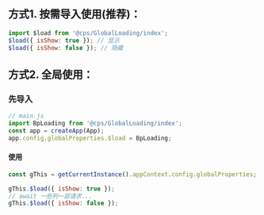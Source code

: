 ## 方式1. 按需导入使用(推荐)：

```js
import $load from '@cps/GlobalLoading/index';
$load({ isShow: true }); // 显示
$load({ isShow: false }); // 隐藏
```

## 方式2. 全局使用：

### 先导入

```js
// main.js
import BpLoading from '@cps/GlobalLoading/index';
const app = createApp(App);
app.config.globalProperties.$load = BpLoading;
```

#### 使用

```js
const gThis = getCurrentInstance().appContext.config.globalProperties;

gThis.$load({ isShow: true });
// await 一些列一部请求...
gThis.$load({ isShow: false });
```
